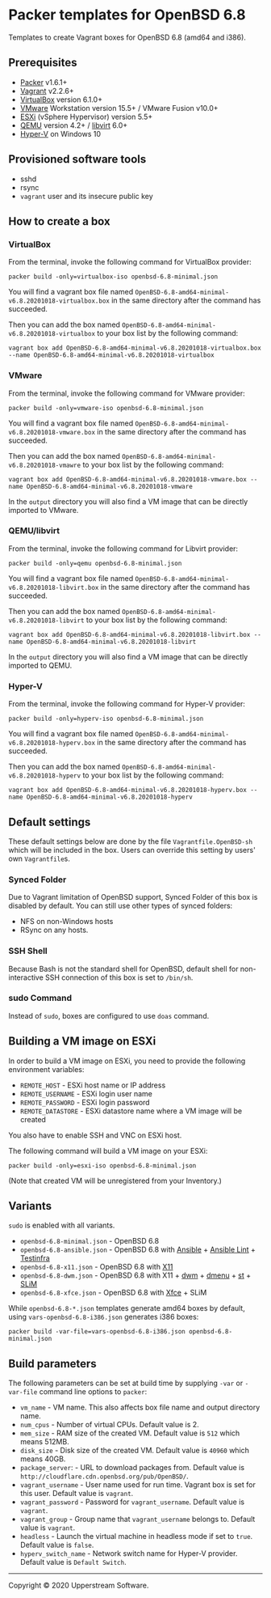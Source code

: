 # Packer templates for OpenBSD 6.8

Templates to create Vagrant boxes for OpenBSD 6.8 (amd64 and i386).

## Prerequisites

* [Packer][] v1.6.1+
* [Vagrant][] v2.2.6+
* [VirtualBox][] version 6.1.0+
* [VMware][] Workstation version 15.5+ / VMware Fusion v10.0+
* [ESXi][] (vSphere Hypervisor) version 5.5+
* [QEMU][] version 4.2+ / [libvirt][] 6.0+
* [Hyper-V][] on Windows 10

[ESXi]: http://www.vmware.com/products/vsphere-hypervisor
        "Free VMware vSphere Hypervisor, Free Virtualization (ESXi)"
[HAXM]: https://software.intel.com/en-us/android/articles/intel-hardware-accelerated-execution-manager
        "Intel&reg; Hardware Accelerated Execution Manager"
[Hyper-V]: https://docs.microsoft.com/en-us/virtualization/hyper-v-on-windows/about/
        "Introduction to Hyper-V on Windows 10 | Microsoft Docs"
[libvirt]: https://libvirt.org/ "libvirt: The virtualization API"
[Packer]: https://www.packer.io/ "Packer by HashiCorp"
[QEMU]: https://www.qemu.org/ "QEMU"
[Vagrant]: https://www.vagrantup.com/ "Vagrant"
[VirtualBox]: https://www.virtualbox.org/ "Oracle VM VirtualBox"
[VMware]: http://www.vmware.com/ "VMware Virtualization for Desktop &amp; Server, Application, Public &amp; Hybrid Clouds"

## Provisioned software tools

* sshd
* rsync
* `vagrant` user and its insecure public key

## How to create a box

### VirtualBox

From the terminal, invoke the following command for VirtualBox provider:

    packer build -only=virtualbox-iso openbsd-6.8-minimal.json

You will find a vagrant box file named `OpenBSD-6.8-amd64-minimal-v6.8.20201018-virtualbox.box`
in the same directory after the command has succeeded.

Then you can add the box named `OpenBSD-6.8-amd64-minimal-v6.8.20201018-virtualbox`
to your box list by the following command:

    vagrant box add OpenBSD-6.8-amd64-minimal-v6.8.20201018-virtualbox.box --name OpenBSD-6.8-amd64-minimal-v6.8.20201018-virtualbox

### VMware

From the terminal, invoke the following command for VMware provider:

    packer build -only=vmware-iso openbsd-6.8-minimal.json

You will find a vagrant box file named `OpenBSD-6.8-amd64-minimal-v6.8.20201018-vmware.box`
in the same directory after the command has succeeded.

Then you can add the box named `OpenBSD-6.8-amd64-minimal-v6.8.20201018-vmawre`
to your box list by the following command:

    vagrant box add OpenBSD-6.8-amd64-minimal-v6.8.20201018-vmware.box --name OpenBSD-6.8-amd64-minimal-v6.8.20201018-vmware

In the `output` directory you will also find a VM image that can be
directly imported to VMware.

### QEMU/libvirt

From the terminal, invoke the following command for Libvirt provider:

    packer build -only=qemu openbsd-6.8-minimal.json

You will find a vagrant box file named `OpenBSD-6.8-amd64-minimal-v6.8.20201018-libvirt.box`
in the same directory after the command has succeeded.

Then you can add the box named `OpenBSD-6.8-amd64-minimal-v6.8.20201018-libvirt`
to your box list by the following command:

    vagrant box add OpenBSD-6.8-amd64-minimal-v6.8.20201018-libvirt.box --name OpenBSD-6.8-amd64-minimal-v6.8.20201018-libvirt

In the `output` directory you will also find a VM image that can be
directly imported to QEMU.

### Hyper-V

From the terminal, invoke the following command for Hyper-V provider:

    packer build -only=hyperv-iso openbsd-6.8-minimal.json

You will find a vagrant box file named `OpenBSD-6.8-amd64-minimal-v6.8.20201018-hyperv.box`
in the same directory after the command has succeeded.

Then you can add the box named `OpenBSD-6.8-amd64-minimal-v6.8.20201018-hyperv`
to your box list by the following command:

    vagrant box add OpenBSD-6.8-amd64-minimal-v6.8.20201018-hyperv.box --name OpenBSD-6.8-amd64-minimal-v6.8.20201018-hyperv

## Default settings

These default settings below are done by the file
`Vagrantfile.OpenBSD-sh` which will be included in the box.  Users can
override this setting by users' own `Vagrantfile`s.

### Synced Folder

Due to Vagrant limitation of OpenBSD support, Synced Folder of this box
is disabled by default.
You can still use other types of synced folders:

* NFS on non-Windows hosts
* RSync on any hosts.

### SSH Shell

Because Bash is not the standard shell for OpenBSD, default shell for
non-interactive SSH connection of this box is set to `/bin/sh`.

### sudo Command

Instead of `sudo`, boxes are configured to use `doas` command.

## Building a VM image on ESXi

In order to build a VM image on ESXi, you need to provide the following
environment variables:

* `REMOTE_HOST` - ESXi host name or IP address
* `REMOTE_USERNAME` - ESXi login user name
* `REMOTE_PASSWORD` - ESXi login password
* `REMOTE_DATASTORE` - ESXi datastore name where a VM image will be
  created

You also have to enable SSH and VNC on ESXi host.

The following command will build a VM image on your ESXi:

    packer build -only=esxi-iso openbsd-6.8-minimal.json

(Note that created VM will be unregistered from your Inventory.)

## Variants

`sudo` is enabled with all variants.

* `openbsd-6.8-minimal.json` - OpenBSD 6.8
* `openbsd-6.8-ansible.json` - OpenBSD 6.8 with [Ansible][] +
  [Ansible Lint][] + [Testinfra][]
* `openbsd-6.8-x11.json` - OpenBSD 6.8 with [X11][]
* `openbsd-6.8-dwm.json` - OpenBSD 6.8 with X11 + [dwm][] + [dmenu][] +
  [st][] + [SLiM][]
* `openbsd-6.8-xfce.json` - OpenBSD 6.8 with [Xfce][] + SLiM

While `openbsd-6.8-*.json` templates generate amd64 boxes by default,
using `vars-openbsd-6.8-i386.json` generates i386 boxes:

    packer build -var-file=vars-openbsd-6.8-i386.json openbsd-6.8-minimal.json

[Ansible]: https://www.ansible.com/ "Ansible is Simple IT Automation"
[Ansible Lint]: https://docs.ansible.com/ansible-lint/
  "Ansible Lint Documentation &mdash; Ansible Documentation"
[dmenu]: http://tools.suckless.org/dmenu/ "dmenu | suckless.org tools"
[dwm]: http://dwm.suckless.org/
  "suckless.org dwm - dynamic window manager"
[SLiM]: https://sourceforge.net/projects/slim.berlios/
  "SLiM download | SourceForge.net"
[st]: http://st.suckless.org/ "suckless.org st - simple terminal"
[Testinfra]: https://testinfra.readthedocs.io/en/latest/
  "Testinfra test your infrastructure &#8212; testinfra 3.2.1.dev2+g672a064.d20191006 documentation"
[X11]: https://www.x.org/wiki/ "X.Org"
[Xfce]: http://www.xfce.org/ "Xfce Desktop Environment"

## Build parameters

The following parameters can be set at build time by supplying `-var` or
`-var-file` command line options to `packer`:

* `vm_name` - VM name.  This also affects box file name and output
  directory name.
* `num_cpus` - Number of virtual CPUs.  Default value is 2.
* `mem_size` - RAM size of the created VM.  Default value is `512`
  which means 512MB.
* `disk_size` - Disk size of the created VM.  Default value is `40960`
  which means 40GB.
* `package_server`: - URL to download packages from.  Default value is
  `http://cloudflare.cdn.openbsd.org/pub/OpenBSD/`.
* `vagrant_username` - User name used for run time.  Vagrant box is set
  for this user.  Default value is `vagrant`.
* `vagrant_password` - Password for `vagrant_username`.  Default value
  is `vagrant`.
* `vagrant_group` - Group name that `vagrant_username` belongs to.
  Default value is `vagrant`.
* `headless` - Launch the virtual machine in headless mode if set to
  `true`.  Default value is `false`.
* `hyperv_switch_name` - Network switch name for Hyper-V provider.
  Default value is `Default Switch`.

- - -

Copyright &copy; 2020 Upperstream Software.
